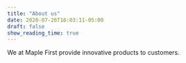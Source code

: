 ```yaml
---
title: "About us"
date: 2020-07-26T16:03:11-05:00
draft: false
show_reading_time: true
---
```


We at Maple First provide innovative products to customers.